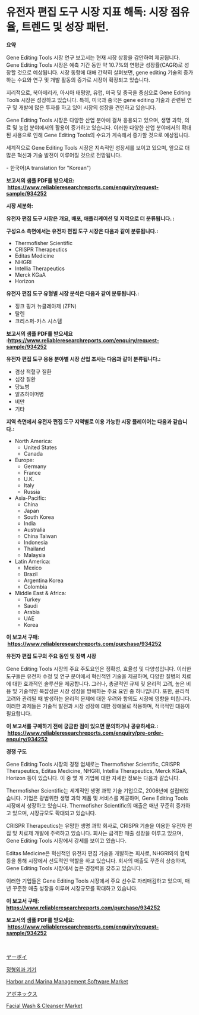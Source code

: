 <p><h1>유전자 편집 도구 시장 지표 해독: 시장 점유율, 트렌드 및 성장 패턴.</h1></p><p><strong>요약</strong></p>
<p><p>Gene Editing Tools 시장 연구 보고서는 현재 시장 상황을 감안하여 제공됩니다. Gene Editing Tools 시장은 예측 기간 동안 약 10.7%의 연평균 성장률(CAGR)로 성장할 것으로 예상됩니다. 시장 동향에 대해 간략히 살펴보면, gene editing 기술의 증가하는 수요와 연구 및 개발 활동의 증가로 시장이 확장되고 있습니다.</p><p>지리적으로, 북아메리카, 아시아 태평양, 유럽, 미국 및 중국을 중심으로 Gene Editing Tools 시장은 성장하고 있습니다. 특히, 미국과 중국은 gene editing 기술과 관련된 연구 및 개발에 많은 투자를 하고 있어 시장의 성장을 견인하고 있습니다.</p><p>Gene Editing Tools 시장은 다양한 산업 분야에 걸쳐 응용되고 있으며, 생명 과학, 의료 및 농업 분야에서의 활용이 증가하고 있습니다. 이러한 다양한 산업 분야에서의 확대된 사용으로 인해 Gene Editing Tools의 수요가 계속해서 증가할 것으로 예상됩니다.</p><p>세계적으로 Gene Editing Tools 시장은 지속적인 성장세를 보이고 있으며, 앞으로 더 많은 혁신과 기술 발전이 이루어질 것으로 전망됩니다.</p><p>- 한국어(A translation for "Korean")</p></p>
<p><strong>보고서의 샘플 PDF를 받으세요: &nbsp;<a href="https://www.reliableresearchreports.com/enquiry/request-sample/934252">https://www.reliableresearchreports.com/enquiry/request-sample/934252</a></strong></p>
<p><strong>시장 세분화:</strong></p>
<p><strong> 유전자 편집 도구 시장은 개요, 배포, 애플리케이션 및 지역으로 더 분류됩니다. :</strong></p>
<p><strong>구성요소 측면에서는 유전자 편집 도구 시장은 다음과 같이 분류됩니다.:</strong></p>
<p><ul><li>Thermofisher Scientific</li><li>CRISPR Therapeutics</li><li>Editas Medicine</li><li>NHGRI</li><li>Intellia Therapeutics</li><li>Merck KGaA</li><li>Horizo​​n</li></ul></p>
<p><strong> 유전자 편집 도구 유형별 시장 분석은 다음과 같이 분류됩니다.:</strong></p>
<p><ul><li>징크 핑거 뉴클레아제 (ZFN)</li><li>탈렌</li><li>크리스퍼-카스 시스템</li></ul></p>
<p><strong>보고서의 샘플 PDF를 받으세요 :<a href="https://www.reliableresearchreports.com/enquiry/request-sample/934252">https://www.reliableresearchreports.com/enquiry/request-sample/934252</a></strong></p>
<p><strong> 유전자 편집 도구 응용 분야별 시장 산업 조사는 다음과 같이 분류됩니다.:</strong></p>
<p><ul><li>겸상 적혈구 질환</li><li>심장 질환</li><li>당뇨병</li><li>알츠하이머병</li><li>비만</li><li>기타</li></ul></p>
<p><strong>지역 측면에서 유전자 편집 도구 지역별로 이용 가능한 시장 플레이어는 다음과 같습니다.:</strong></p>
<p><ul>
    <li>
        North America:
        <ul>
            <li>United States</li>
            <li>Canada</li>
        </ul>
    </li>
    <li>
        Europe:
        <ul>
            <li>Germany</li>
            <li>France</li>
            <li>U.K.</li>
            <li>Italy</li>
            <li>Russia</li>
        </ul>
    </li>
    <li>
        Asia-Pacific:
        <ul>
            <li>China</li>
            <li>Japan</li>
            <li>South Korea</li>
            <li>India</li>
            <li>Australia</li>
            <li>China Taiwan</li>
            <li>Indonesia</li>
            <li>Thailand</li>
            <li>Malaysia</li>
        </ul>
    </li>
    <li>
        Latin America:
        <ul>
            <li>Mexico</li>
            <li>Brazil</li>
            <li>Argentina Korea</li>
            <li>Colombia</li>
        </ul>
    </li>
    <li>
        Middle East & Africa:
        <ul>
            <li>Turkey</li>
            <li>Saudi</li>
            <li>Arabia</li>
            <li>UAE</li>
            <li>Korea</li>
        </ul>
    </li>
    </ul></p>
<p><strong>이 보고서 구매: &nbsp;<a href="https://www.reliableresearchreports.com/purchase/934252">https://www.reliableresearchreports.com/purchase/934252</a></strong></p>
<p><strong>유전자 편집 도구의 주요 동인 및 장벽 시장</strong></p>
<p><p>Gene Editing Tools 시장의 주요 주도요인은 정확성, 효율성 및 다양성입니다. 이러한 도구들은 유전자 수정 및 연구 분야에서 혁신적인 기술을 제공하며, 다양한 질병의 치료에 대한 효과적인 솔루션을 제공합니다. 그러나, 총괄적인 규제 및 윤리적 고려, 높은 비용 및 기술적인 복잡성은 시장 성장을 방해하는 주요 요인 중 하나입니다. 또한, 윤리적 고려와 관리될 때 발생하는 윤리적 문제에 대한 우려와 항의도 시장에 영향을 미칩니다. 이러한 과제들은 기술적 발전과 시장 성장에 대한 장애물로 작용하며, 적극적인 대응이 필요합니다.</p></p>
<p><strong>이 보고서를 구매하기 전에 궁금한 점이 있으면 문의하거나 공유하세요.: &nbsp;<a href="https://www.reliableresearchreports.com/enquiry/pre-order-enquiry/934252">https://www.reliableresearchreports.com/enquiry/pre-order-enquiry/934252</a></strong></p>
<p><strong>경쟁 구도</strong></p>
<p><p>Gene Editing Tools 시장의 경쟁 업체로는 Thermofisher Scientific, CRISPR Therapeutics, Editas Medicine, NHGRI, Intellia Therapeutics, Merck KGaA, Horizon 등이 있습니다. 이 중 몇 개 기업에 대한 자세한 정보는 다음과 같습니다.</p><p>Thermofisher Scientific는 세계적인 생명 과학 기술 기업으로, 2006년에 설립되었습니다. 기업은 광범위한 생명 과학 제품 및 서비스를 제공하며, Gene Editing Tools 시장에서 성장하고 있습니다. Thermofisher Scientific의 매출은 매년 꾸준히 증가하고 있으며, 시장규모도 확대되고 있습니다.</p><p>CRISPR Therapeutics는 유망한 생명 과학 회사로, CRISPR 기술을 이용한 유전자 편집 및 치료제 개발에 주력하고 있습니다. 회사는 급격한 매출 성장을 이루고 있으며, Gene Editing Tools 시장에서 강세를 보이고 있습니다.</p><p>Editas Medicine은 혁신적인 유전자 편집 기술을 개발하는 회사로, NHGRI와의 협력 등을 통해 시장에서 선도적인 역할을 하고 있습니다. 회사의 매출도 꾸준히 상승하며, Gene Editing Tools 시장에서 높은 경쟁력을 갖추고 있습니다.</p><p>이러한 기업들은 Gene Editing Tools 시장에서 주요 선수로 자리매김하고 있으며, 매년 꾸준한 매출 성장을 이루며 시장규모를 확대하고 있습니다.</p></p>
<p><strong>이 보고서 구매: &nbsp; <a href="https://www.reliableresearchreports.com/purchase/934252">https://www.reliableresearchreports.com/purchase/934252</a></strong></p>
<p><strong>보고서의 샘플 PDF를 받으세요: &nbsp;<a href="https://www.reliableresearchreports.com/enquiry/request-sample/934252">https://www.reliableresearchreports.com/enquiry/request-sample/934252</a></strong><strong></strong></p>
<p>&nbsp;</p>
<p><p><a href="https://medium.com/@francoweber2023/yervoy%E5%B8%82%E5%A0%B4%E3%81%AF-2031%E5%B9%B4%E3%81%BE%E3%81%A7%E3%81%AE%E5%B8%82%E5%A0%B4%E3%82%B7%E3%82%A7%E3%82%A2-%E3%82%B5%E3%82%A4%E3%82%BA-%E3%81%8A%E3%82%88%E3%81%B3%E4%BA%88%E6%B8%AC%E3%81%95%E3%82%8C%E3%82%8B%E4%BA%88%E6%B8%AC%E3%81%AB%E7%84%A6%E7%82%B9%E3%82%92%E5%BD%93%E3%81%A6%E3%81%A6%E3%81%84%E3%81%BE%E3%81%99-9f71de55825b">ヤーボイ</a></p><p><a href="https://github.com/vs10l4sfg5c/Market-Research-Report-List-1/blob/main/7839866184389.md">정형외과 기기</a></p><p><a href="https://issuu.com/reportprime-2/docs/harbor-and-marina-management-software-market-size-">Harbor and Marina Management Software Market</a></p><p><a href="https://medium.com/@francoweber2023/%E3%82%A2%E3%83%9C%E3%83%8D%E3%83%83%E3%82%AF%E3%82%B9%E5%B8%82%E5%A0%B4%E8%AA%BF%E6%9F%BB%E3%83%AC%E3%83%9D%E3%83%BC%E3%83%88-%E3%81%9D%E3%81%AE%E6%AD%B4%E5%8F%B2%E3%81%A8%E4%BA%88%E6%B8%AC2024%E5%B9%B4%E3%81%8B%E3%82%892031%E5%B9%B4%E3%81%BE%E3%81%A7-773dbc8db2f4">アボネックス</a></p><p><a href="https://issuu.com/reportprime-2/docs/facial-wash-cleanser-market-size-2030.pptx">Facial Wash & Cleanser Market</a></p></p>